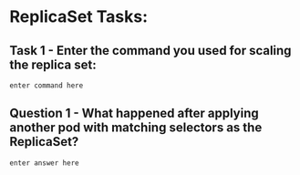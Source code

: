 # ReplicaSet Tasks:

## Task 1 - Enter the command you used for scaling the replica set:
```
enter command here
```

## Question 1 - What happened after applying another pod with matching selectors as the ReplicaSet?
```
enter answer here
```
